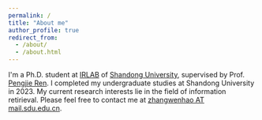 ```yaml
---
permalink: /
title: "About me"
author_profile: true
redirect_from: 
  - /about/
  - /about.html
---
```


I'm a Ph.D. student at [IRLAB](https://ir.sdu.edu.cn/index_en.htm) of [Shandong University](https://www.en.sdu.edu.cn/), supervised by Prof. [Pengjie Ren](https://pengjieren.github.io/). I completed my undergraduate studies at Shandong University in 2023.
My current research interests lie in the field of information retirieval.
Please feel free to contact me at [zhangwenhao AT mail.sdu.edu.cn]().

<!-- Title
======
Content -->